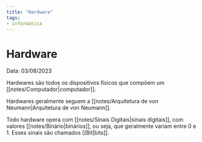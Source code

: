 ```yaml
---
title: "Hardware"
tags:
- informática
---
```

# Hardware

Data: 03/08/2023

Hardwares são todos os dispositivos físicos que compõem um [[notes/Computador|computador]].

Hardwares geralmente seguem a [[notes/Arquitetura de von Neumann|Arquitetura de von Neumann]].

Todo hardware opera com [[notes/Sinais Digitais|sinais digitais]], com valores [[notes/Binário|binários]], ou seja, que geralmente variam entre 0 e 1. Esses sinais são chamados [[Bit|bits]].